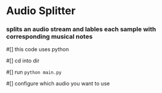 <h1>Audio Splitter</h1>
<h3>splits an audio stream and lables each sample with corresponding musical notes</h3>

#[] this code uses python

#[] cd into dir 

#[] run `python main.py`

#[] configure which audio you want to use 
